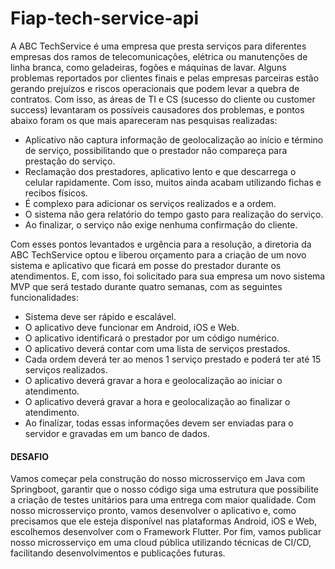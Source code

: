 # Fiap-tech-service-api

A ABC TechService é uma empresa que presta serviços para diferentes empresas dos ramos de telecomunicações, elétrica ou manutenções de linha branca, como geladeiras, fogões e máquinas de lavar.
Alguns problemas reportados por clientes finais e pelas empresas parceiras estão gerando prejuízos e riscos operacionais que podem levar a quebra de contratos.
Com isso, as áreas de TI e CS (sucesso do cliente ou customer success) levantaram os possíveis causadores dos problemas, e pontos abaixo foram os que mais apareceram nas pesquisas realizadas:
* Aplicativo não captura informação de geolocalização ao início e término de serviço, possibilitando que o prestador não compareça para prestação do serviço.
* Reclamação dos prestadores, aplicativo lento e que descarrega o celular rapidamente. Com isso, muitos ainda acabam utilizando fichas e recibos físicos.
* É complexo para adicionar os serviços realizados e a ordem.
* O sistema não gera relatório do tempo gasto para realização do serviço.
* Ao finalizar, o serviço não exige nenhuma confirmação do cliente.


Com esses pontos levantados e urgência para a resolução, a diretoria da ABC TechService optou e liberou orçamento para a criação de um novo sistema e aplicativo que ficará em posse do prestador durante os atendimentos. E, com isso, foi solicitado para sua empresa um novo sistema MVP que será testado durante quatro semanas, com as seguintes funcionalidades:
* Sistema deve ser rápido e escalável.
* O aplicativo deve funcionar em Android, iOS e Web.
* O aplicativo identificará o prestador por um código numérico.
* O aplicativo deverá contar com uma lista de serviços prestados.
* Cada ordem deverá ter ao menos 1 serviço prestado e poderá ter até 15 serviços realizados.
* O aplicativo deverá gravar a hora e geolocalização ao iniciar o atendimento.
* O aplicativo deverá gravar a hora e geolocalização ao finalizar o atendimento.
* Ao finalizar, todas essas informações devem ser enviadas para o servidor e gravadas em um banco de dados.

#### DESAFIO
Vamos começar pela construção do nosso microsserviço em Java com Springboot, garantir que o nosso código siga uma estrutura que possibilite a criação de testes unitários para uma entrega com maior qualidade.
Com nosso microsserviço pronto, vamos desenvolver o aplicativo e, como precisamos que ele esteja disponível nas plataformas Android, iOS e Web, escolhemos desenvolver com o Framework Flutter.
Por fim, vamos publicar nosso microsserviço em uma cloud pública utilizando técnicas de CI/CD, facilitando desenvolvimentos e publicações futuras.
